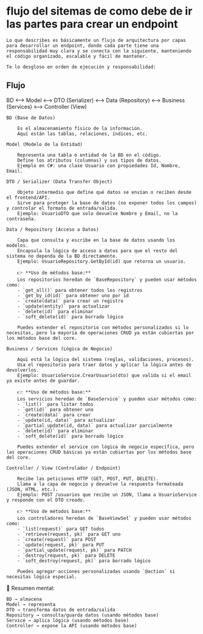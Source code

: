# flujo del sitemas de como debe de ir las partes para crear un endpoint

    Lo que describes es básicamente un flujo de arquitectura por capas para desarrollar un endpoint, donde cada parte tiene una responsabilidad muy clara y se conecta con la siguiente, manteniendo el código organizado, escalable y fácil de mantener.

    Te lo desgloso en orden de ejecución y responsabilidad:

## Flujo

BD <--> Model <--> DTO (Serializer) <--> Data (Repository) <--> Business (Services) <--> Controller (View)

    BD (Base de Datos)

        Es el almacenamiento físico de la información.
        Aquí están las tablas, relaciones, índices, etc.

    Model (Modelo de la Entidad)

        Representa una tabla o entidad de la BD en el código.
        Define los atributos (columnas) y sus tipos de datos.
        Ejemplo en C#: una clase Usuario con propiedades Id, Nombre, Email.

    DTO / Serializer (Data Transfer Object)

        Objeto intermedio que define qué datos se envían o reciben desde el frontend/API.
        Sirve para proteger la base de datos (no exponer todos los campos) y controlar el formato de entrada/salida.
        Ejemplo: UsuarioDTO que solo devuelve Nombre y Email, no la contraseña.

    Data / Repository (Acceso a Datos)

        Capa que consulta y escribe en la base de datos usando los modelos.
        Encapsula la lógica de acceso a datos para que el resto del sistema no dependa de la BD directamente.
        Ejemplo: UsuarioRepository.GetById(id) que retorna un usuario.
        
        👉 **Uso de métodos base:**
        Los repositorios heredan de `BaseRepository` y pueden usar métodos como:
        - `get_all()` para obtener todos los registros
        - `get_by_id(id)` para obtener uno por id
        - `create(data)` para crear un registro
        - `update(entity)` para actualizar
        - `delete(id)` para eliminar
        - `soft_delete(id)` para borrado lógico
        
        Puedes extender el repositorio con métodos personalizados si lo necesitas, pero la mayoría de operaciones CRUD ya están cubiertas por los métodos base del core.

    Business / Services (Lógica de Negocio)

        Aquí está la lógica del sistema (reglas, validaciones, procesos).
        Usa el repositorio para traer datos y aplicar la lógica antes de devolverlos.
        Ejemplo: UsuarioService.CrearUsuario(dto) que valida si el email ya existe antes de guardar.
        
        👉 **Uso de métodos base:**
        Los servicios heredan de `BaseService` y pueden usar métodos como:
        - `list()` para listar todos
        - `get(id)` para obtener uno
        - `create(data)` para crear
        - `update(id, data)` para actualizar
        - `partial_update(id, data)` para actualizar parcialmente
        - `delete(id)` para eliminar
        - `soft_delete(id)` para borrado lógico
        
        Puedes extender el service con lógica de negocio específica, pero las operaciones CRUD básicas ya están cubiertas por los métodos base del core.

    Controller / View (Controlador / Endpoint)

        Recibe las peticiones HTTP (GET, POST, PUT, DELETE).
        Llama a la capa de negocio y devuelve la respuesta formateada (JSON, HTML, etc.).
        Ejemplo: POST /usuarios que recibe un JSON, llama a UsuarioService y responde con el DTO creado.
        
        👉 **Uso de métodos base:**
        Los controladores heredan de `BaseViewSet` y pueden usar métodos como:
        - `list(request)` para GET todos
        - `retrieve(request, pk)` para GET uno
        - `create(request)` para POST
        - `update(request, pk)` para PUT
        - `partial_update(request, pk)` para PATCH
        - `destroy(request, pk)` para DELETE
        - `soft_destroy(request, pk)` para borrado lógico
        
        Puedes agregar acciones personalizadas usando `@action` si necesitas lógica especial.

📌 Resumen mental:

    BD → almacena
    Model → representa
    DTO → transforma datos de entrada/salida
    Repository → consulta/guarda datos (usando métodos base)
    Service → aplica lógica (usando métodos base)
    Controller → expone la API (usando métodos base)
